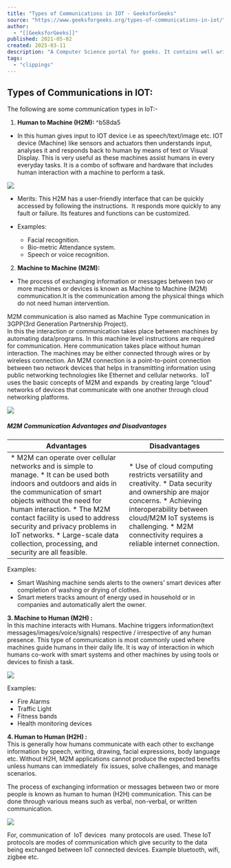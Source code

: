 ```yaml
---
title: "Types of Communications in IOT - GeeksforGeeks"
source: "https://www.geeksforgeeks.org/types-of-communications-in-iot/"
author:
  - "[[GeeksforGeeks]]"
published: 2021-05-02
created: 2025-03-11
description: "A Computer Science portal for geeks. It contains well written, well thought and well explained computer science and programming articles, quizzes and practice/competitive programming/company interview Questions."
tags:
  - "clippings"
---
```


## **Types of Communications in IOT:** 

The following are some communication types in IoT:-

1. **Human to Machine (H2M):** ^b58da5
- In this human gives input to IOT device i.e as speech/text/image etc. IOT device (Machine) like sensors and actuators then understands input, analyses it and responds back to human by means of text or Visual Display. This is very useful as these machines assist humans in every everyday tasks. It is a combo of software and hardware that includes human interaction with a machine to perform a task.

![](https://media.geeksforgeeks.org/wp-content/uploads/20210505183400/1.PNG)

- Merits: This H2M has a user-friendly interface that can be quickly accessed by following the instructions.  It responds more quickly to any fault or failure. Its features and functions can be customized.

- Examples: 
	- Facial recognition.
	- Bio-metric Attendance system.
	- Speech or voice recognition.

2. **Machine to Machine (M2M):**
- The process of exchanging information or messages between two or more machines or devices is known as Machine to Machine (M2M) communication.It is the communication among the physical things which do not need human intervention.

M2M communication is also named as Machine Type communication in 3GPP(3rd Generation Partnership Project).  
In this the interaction or communication takes place between machines by automating data/programs. In this machine level instructions are required for communication. Here communication takes place without human interaction. The machines may be either connected through wires or by wireless connection. An M2M connection is a point-to-point connection between two network devices that helps in transmitting information using public networking technologies like Ethernet and cellular networks.  IoT uses the basic concepts of M2M and expands  by creating large “cloud” networks of devices that communicate with one another through cloud networking platforms.

![](https://media.geeksforgeeks.org/wp-content/uploads/20210505183521/2-300x138.PNG)


##### **M2M Communication Advantages and Disadvantages**

| **Advantages** | **Disadvantages** |
| --- | --- |
| * M2M can operate over cellular networks and is simple to manage. * It can be used both indoors and outdoors and aids in the communication of smart objects without the need for human interaction. * The M2M contact facility is used to address security and privacy problems in IoT networks. * Large-scale data collection, processing, and security are all feasible. | * Use of cloud computing restricts versatility and creativity. * Data security and ownership are major concerns. * Achieving interoperability between cloud/M2M IoT systems is challenging. * M2M connectivity requires a reliable internet connection. |
Examples:

- Smart Washing machine sends alerts to the owners’ smart devices after completion of washing or drying of clothes.
- Smart meters tracks amount of energy used in household or in companies and automatically alert the owner.

**3\. Machine to Human (M2H) :**  
In this machine interacts with Humans. Machine triggers information(text messages/images/voice/signals) respective / irrespective of any human presence. This type of communication is most commonly used where machines guide humans in their daily life. It is way of interaction in which humans co-work with smart systems and other machines by using tools or devices to finish a task.

![](https://media.geeksforgeeks.org/wp-content/uploads/20210505183642/3-300x166.PNG)


Examples:

- Fire Alarms
- Traffic Light
- Fitness bands
- Health monitoring devices

**4\. Human to Human (H2H) :**  
This is generally how humans communicate with each other to exchange information by speech, writing, drawing, facial expressions, body language etc. Without H2H, M2M applications cannot produce the expected benefits unless humans can immediately  fix issues, solve challenges, and manage scenarios.

The process of exchanging information or messages between two or more people is known as human to human (H2H) communication. This can be done through various means such as verbal, non-verbal, or written communication.

![](https://media.geeksforgeeks.org/wp-content/uploads/20210505183712/4-300x215.PNG)

For, communication of  IoT devices  many protocols are used. These IoT protocols are modes of communication which give security to the data being exchanged between IoT connected devices. Example bluetooth, wifi, zigbee etc.

  